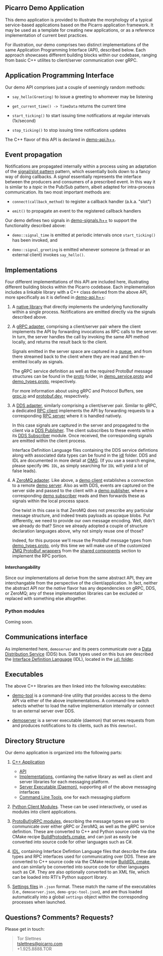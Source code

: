 Picarro Demo Application
----------------------------

This demo application is provided to illustrate the morphology of a typical
service-based applications based on the Picarro application framework. It
may be used as a template for creating new applications, or as a reference
implementation of current best practices.

For illustration, our demo comprises two distinct implementations of the same
Application Programming Interface (API), described below. Each approach
showcases different building blocks within our codebase, ranging from basic C++
utilites to client/server communication over gRPC.


Application Programming Interface
---------------------------------

Our demo API comprises just a couple of seemingly random methods:

* `say_hello(Greeting)` to issue a greeting to whomever may be listening

* `get_current_time() -> TimeData` returns the current time

* `start_ticking()` to start issuing time notifications at regular intervals
  (1x/second)

* `stop_ticking()` to stop issuing time notifications updates

The C++ flavor of this API is declared in [demo-api.h++](cpp/api/demo-api.h++).


Event propagation
-----------------

Notifications are propagated internally within a process using an adaptation of
the [signal/slot pattern](https://en.wikipedia.org/wiki/Signals_and_slots)
pattern, which essentially boils down to a fancy way of doing callbacks. A
_signal_ essentially represents the interface between the producers and
consumers of a prescribed event. In this way it is similar to a _topic_ in the
Pub/Sub pattern, albeit adapted for intra-process communication. Its two most
important methods are:

 - `connect(callback_method)` to register a callback handler (a.k.a. "slot")

 - `emit()` to propagate an event to the registered callback handlers

Our demo defines two signals in [demo-signals.h++](cpp/api/demo-signals.h++) to
support the functionality described above:

- `demo::signal_time` is emitted at periodic intervals once
  `start_ticking()` has been invoked, and

- `demo::signal_greeting` is emitted whenever someone (a thread or an
  external client) invokes `say_hello()`.


Implementations
---------------

Four different implementtations of this API are included here, illustrating
different building blocks within the Picarro codebase.  Each implementation
includes a linkable library with a C++ class derived from the above API, more
specifically as it is defined in [demo-api.h++](cpp/api/demo-api.h++):

1. A [native library](cpp/impl/native/README.md) that directly implements
   the underlying functionality within a single process. Notifications are
   emitted directly via the signals described above.

2. A [gRPC adapter](cpp/impl/grpc/README.md), comprising a client/server pair
   where the client implements the API by forwarding invocations as RPC calls to
   the server. In turn, the server handles the call by invoking the same API
   method locally, and returns the result back to the client.

   Signals emitted in the server space are captured in a
   [queue](cpp/impl/grpc/server/demo-grpc-signalqueue.h++), and from there
   streamed back to the client where they are read and then re-emitted locally
   as signals.

   The gRPC service definition as well as the required ProtoBuf message
   structures can be found in the [proto](proto) folder, in
   [demo_service.proto](proto/demo_service.proto) and
   [demo_types.proto](proto/demo_service.proto), respectively.

   For more information about using gRPC and Protocol Buffers, see
   [grpc.io](https://grpc.io) and [protobuf.dev](https://protobuf.dev),
   respectively.

3. A [DDS adapter](cpp/impl/dds/README.md), similarly comprising a client/server
   pair. Similar to gRPC, a dedicated [RPC client](cpp/impl/dds/rpc-client)
   implements the API by forwarding requests to a corresponding [RPC
   server](cpp/impl/dds/rpc-server) where it is handled natively.

   In this case signals are captured in the server and propagated to the client
   via a [DDS Publisher](cpp/impl/dds/dds-publisher). The client subscribes to
   these events within its [DDS Subscriber](cpp/impl/dds/dds-subscriber)
   module. Once received, the corresponding signals are emitted within the
   client process.

   Interface Definition Language files containing the DDS service defintions
   along with associated data types can be found in the [idl](idl) folder.  DDS
   and IDL are documented in more detail at
   [OMG](https://www.omg.org/omg-dds-portal/). (If you use a search engine,
   please specify `OMG IDL`, as simply searching for `IDL` will yield a lot of
   false leads).

4. A [ZeroMQ adapter](cpp/impl/zmq). Like above, a [demo
   client](cpp/impl/zmq/zmq-client) establishes a connection to a remote [demo
   server](cpp/impl/zmq/zmq-server).  Also as with DDS, events are captured on
   the server side and passed to the client with a [demo
   publisher](cpp/impl/zmq/zmq-publisher), where a corresponding [demo
   subscriber](cpp/impl/zmq/zmq-subscriber) reads and then forwards these as
   signals within the local process space.

   One twist in this case is that ZeroMQ does not prescribe any particular
   message structure, and indeed treats payloads as opaque blobs.  Put
   differently, we need to provide our own message encoding.  Well, didn't we
   already do that? Since we already adopted a couple of structure declaration
   languages above, why not simply reuse one of those?

   Indeed, for this purpose we'll reuse the ProtoBuf message types from
   [demo_types.proto](proto/demo_types.proto), only this time we will make use
   of the customized [ZMQ ProtoBuf
   wrappers](../../shared/cpp/messaging/zeromq/zmq-protobuf/README.md) from the
   [shared components](../../shared) section to implement the RPC portion.


#### Interchangability

Since our implementations all derive from the same abstract API, they are
interchangable from the perspective of the client/application.  In fact, neither
the abstract API nor the *native* flavor has any dependencies on gRPC, DDS, or
ZeroMQ; any of these implementation libraries can be excluded or replaced with
something else altogether.

### Python modules

Coming soon.


Communications interface
------------------------

As implemented here, `demoserver` and its peers communicate over a [Data
Distribution Service](https://en.wikipedia.org/wiki/Data_Distribution_Service)
(DDS) bus. Data types used on this bus are described the [Interface Definition
Language](https://en.wikipedia.org/wiki/Interface_description_language) (IDL),
located in the [`idl` folder](idl).


Executables
-----------

The above C++ libraries are then linked into the following executables:

* [demo-tool](cpp/utils/tool) is a command-line utility that provides access to
  the demo API via either of the above implementations. A command-line switch
  selects whether to load the native implementation internally or connect to an
  external server over DDS.

* [demoserver](cpp/daemon) is a server executable (daemon) that serves requests
  from and produces notifications to its clients, such as this `demotool`.


Directory Structure
-------------------

Our demo application is organized into the following parts:

1. [C++ Application](cpp/README.md)
   * [API](cpp/api/README.md)
   * [Implementations](cpp/impl/README.md), contianing the native library as well as client and server libraries for each messaging platform.
   * [Server Executable (Daemon)](cpp/daemon), supporting all of the above
     messaging interfaces
   * [Command Line Tools](cpp/utils), one for each messaging platform

2. [Python Client Modules](python). These can be used interactively, or used
   as modules into client applications.

3. [ProtoBuf/gRPC modules](proto), describing the message types we use to
   communicate over either gRPC or ZeroMQ, as well as the gRPC service
   definition. These are converted to C++ and Python source code via the CMake
   recipe [BuildProtodefs.cmake](../../../cmake/BuildProtodefs.cmake), and can
   just as easily be converted into source code for other languages such as C#.

4. [IDL](idl), containing Interface Defintion Language files that describe the
   data types and RPC interfaces used for communicating over DDS.  These are
   converted to C++ source code via the CMake recipe
   [BuildIDL.cmake](../../../cmake/BuildIDL.cmake), and can similarly be
   converted into source code for other languages such as C#. They are also
   optionally converted to an XML file, which can be loaded into RTI's Python
   support library.

5. [Settings files](settings) in `.json` format. These match the name of the
   executables (i.e., `demoserver.json`, `demo-grpc-tool.json`), and are thus
   loaded automatically into a global `settings` object within the corresponding
   processes when launched.


Questions? Comments? Requests?
------------------------------

Please get in touch:

> Tor Slettnes  
> tslettnes@picarro.com  
> +1.925.8888.TOR
